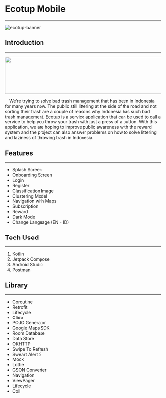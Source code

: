 # Ecotup Mobile
-----

![ecotup-banner](https://github.com/derysaelim/ecotup_mobile/assets/69448206/def9e9bb-1a94-482a-9bee-a53aca2faeb9)

## Introduction
-----
<p align="center">
  <img width="600" height="120" src="https://github.com/derysaelim/ecotup_mobile/assets/69448206/25a6be8d-5bc0-489a-8f49-b9f6ce390b28">
</p>
&emsp;We’re trying to solve bad trash management that has been in Indonesia for many years now. The public still littering at the side of the road and not sorting their trash are a couple of reasons why Indonesia has such bad trash management. Ecotup is a service application that can be used to call a service to help you throw your trash with just a press of a button. With this application, we are hoping to improve public awareness with the reward system and the project can also answer problems on how to solve littering and laziness of throwing trash in Indonesia.

## Features
-----
- Splash Screen
- Onboarding Screen
- Login
- Register
- Classification Image
- Clustering Model
- Navigation with Maps
- Subscription
- Reward
- Dark Mode
- Change Language (EN - ID)

## Tech Used
-----
1. Kotlin 
2. Jetpack Compose
3. Android Studio
4. Postman

## Library
-----
- Coroutine
- Retrofit
- Lifecycle
- Glide
- POJO Generator
- Google Maps SDK
- Room Database
- Data Store
- OKHTTP
- Swipe To Refresh
- Sweart Alert 2
- Mock
- Lottie
- GSON Converter
- Navigation
- ViewPager
- Lifecycle
- Coil
